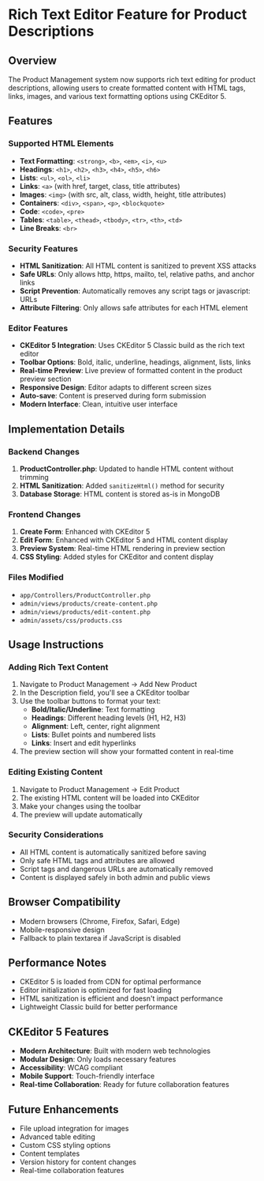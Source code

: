 # Rich Text Editor Feature for Product Descriptions

## Overview
The Product Management system now supports rich text editing for product descriptions, allowing users to create formatted content with HTML tags, links, images, and various text formatting options using CKEditor 5.

## Features

### Supported HTML Elements
- **Text Formatting**: `<strong>`, `<b>`, `<em>`, `<i>`, `<u>`
- **Headings**: `<h1>`, `<h2>`, `<h3>`, `<h4>`, `<h5>`, `<h6>`
- **Lists**: `<ul>`, `<ol>`, `<li>`
- **Links**: `<a>` (with href, target, class, title attributes)
- **Images**: `<img>` (with src, alt, class, width, height, title attributes)
- **Containers**: `<div>`, `<span>`, `<p>`, `<blockquote>`
- **Code**: `<code>`, `<pre>`
- **Tables**: `<table>`, `<thead>`, `<tbody>`, `<tr>`, `<th>`, `<td>`
- **Line Breaks**: `<br>`

### Security Features
- **HTML Sanitization**: All HTML content is sanitized to prevent XSS attacks
- **Safe URLs**: Only allows http, https, mailto, tel, relative paths, and anchor links
- **Script Prevention**: Automatically removes any script tags or javascript: URLs
- **Attribute Filtering**: Only allows safe attributes for each HTML element

### Editor Features
- **CKEditor 5 Integration**: Uses CKEditor 5 Classic build as the rich text editor
- **Toolbar Options**: Bold, italic, underline, headings, alignment, lists, links
- **Real-time Preview**: Live preview of formatted content in the product preview section
- **Responsive Design**: Editor adapts to different screen sizes
- **Auto-save**: Content is preserved during form submission
- **Modern Interface**: Clean, intuitive user interface

## Implementation Details

### Backend Changes
1. **ProductController.php**: Updated to handle HTML content without trimming
2. **HTML Sanitization**: Added `sanitizeHtml()` method for security
3. **Database Storage**: HTML content is stored as-is in MongoDB

### Frontend Changes
1. **Create Form**: Enhanced with CKEditor 5
2. **Edit Form**: Enhanced with CKEditor 5 and HTML content display
3. **Preview System**: Real-time HTML rendering in preview section
4. **CSS Styling**: Added styles for CKEditor and content display

### Files Modified
- `app/Controllers/ProductController.php`
- `admin/views/products/create-content.php`
- `admin/views/products/edit-content.php`
- `admin/assets/css/products.css`

## Usage Instructions

### Adding Rich Text Content
1. Navigate to Product Management → Add New Product
2. In the Description field, you'll see a CKEditor toolbar
3. Use the toolbar buttons to format your text:
   - **Bold/Italic/Underline**: Text formatting
   - **Headings**: Different heading levels (H1, H2, H3)
   - **Alignment**: Left, center, right alignment
   - **Lists**: Bullet points and numbered lists
   - **Links**: Insert and edit hyperlinks
4. The preview section will show your formatted content in real-time

### Editing Existing Content
1. Navigate to Product Management → Edit Product
2. The existing HTML content will be loaded into CKEditor
3. Make your changes using the toolbar
4. The preview will update automatically

### Security Considerations
- All HTML content is automatically sanitized before saving
- Only safe HTML tags and attributes are allowed
- Script tags and dangerous URLs are automatically removed
- Content is displayed safely in both admin and public views

## Browser Compatibility
- Modern browsers (Chrome, Firefox, Safari, Edge)
- Mobile-responsive design
- Fallback to plain textarea if JavaScript is disabled

## Performance Notes
- CKEditor 5 is loaded from CDN for optimal performance
- Editor initialization is optimized for fast loading
- HTML sanitization is efficient and doesn't impact performance
- Lightweight Classic build for better performance

## CKEditor 5 Features
- **Modern Architecture**: Built with modern web technologies
- **Modular Design**: Only loads necessary features
- **Accessibility**: WCAG compliant
- **Mobile Support**: Touch-friendly interface
- **Real-time Collaboration**: Ready for future collaboration features

## Future Enhancements
- File upload integration for images
- Advanced table editing
- Custom CSS styling options
- Content templates
- Version history for content changes
- Real-time collaboration features